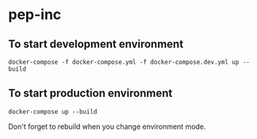 # pep-inc

## To start development environment

```
docker-compose -f docker-compose.yml -f docker-compose.dev.yml up --build
```

## To start production environment

```
docker-compose up --build
```
Don't forget to rebuild when you change environment mode.
